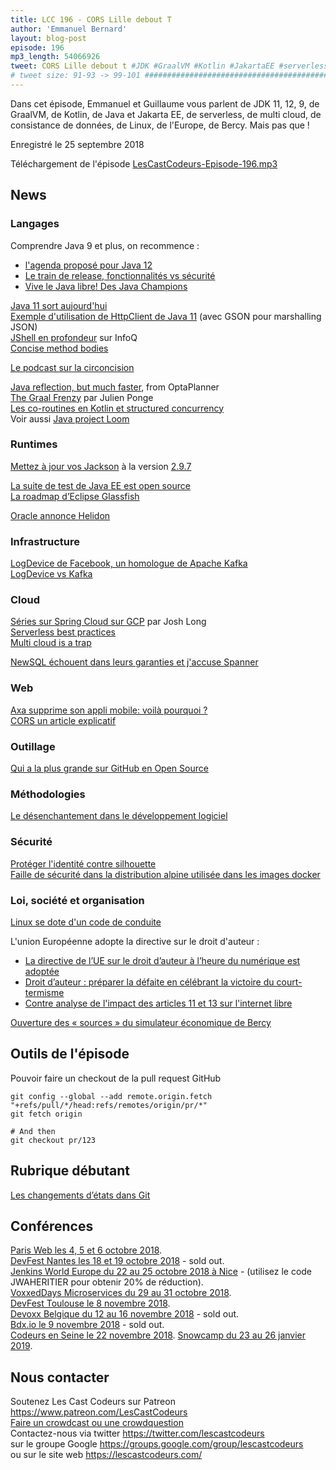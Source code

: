 ```yaml
---
title: LCC 196 - CORS Lille debout T
author: 'Emmanuel Bernard'
layout: blog-post
episode: 196
mp3_length: 54066926
tweet: CORS Lille debout t #JDK #GraalVM #Kotlin #JakartaEE #serverless
# tweet size: 91-93 -> 99-101 #######################################################################
---
```

Dans cet épisode, Emmanuel et Guillaume vous parlent de JDK 11, 12, 9, de GraalVM, de Kotlin, de Java et Jakarta EE, de serverless, de multi cloud, de consistance de données, de Linux, de l'Europe, de Bercy. Mais pas que !

Enregistré le 25 septembre 2018

Téléchargement de l'épisode [LesCastCodeurs-Episode-196.mp3](https://traffic.libsyn.com/lescastcodeurs/LesCastCodeurs-Episode-196.mp3)  

## News

### Langages

Comprendre Java 9 et plus, on recommence :

* [l'agenda proposé pour Java 12](http://mail.openjdk.java.net/pipermail/jdk-dev/2018-September/001923.html)  
* [Le train de release, fonctionnalités vs sécurité](https://blog.joda.org/2018/09/java-release-chains-features-and-security.html)
* [Vive le Java libre! Des Java Champions](https://docs.google.com/document/d/1nFGazvrCvHMZJgFstlbzoHjpAVwv5DEdnaBr_5pKuHo/edit)  

[Java 11 sort aujourd'hui](http://openjdk.java.net/projects/jdk/11/)  
[Exemple d'utilisation de HttpClient de Java 11](https://kousenit.org/2018/09/22/java-11-httpclient-gson-gradle-and-modularization/) (avec GSON pour marshalling JSON)  
[JShell en profondeur](https://www.infoq.com/articles/jshell-java-repl) sur InfoQ  
[Concise method bodies](http://openjdk.java.net/jeps/8209434)  

[Le podcast sur la circoncision](https://www.stuffyoushouldknow.com/podcasts/sysk-selects-how-circumcision-works.htm)  

[Java reflection, but much faster](https://www.optaplanner.org/blog/2018/01/09/JavaReflectionButMuchFaster.html), from OptaPlanner  
[The Graal Frenzy](https://medium.com/@jponge/the-graalvm-frenzy-f54257f5932c) par Julien Ponge  
[Les co-routines en Kotlin et structured concurrency](https://medium.com/@elizarov/structured-concurrency-722d765aa952)  
Voir aussi [Java project Loom](http://cr.openjdk.java.net/~rpressler/loom/Loom-Proposal.html)  

### Runtimes

[Mettez à jour vos Jackson](https://github.com/FasterXML/jackson-databind/issues/2097) à la version [2.9.7](https://github.com/FasterXML/jackson/wiki/Jackson-Release-2.9.7)  

[La suite de test de Java EE est open source](https://github.com/eclipse-ee4j/jakartaee-tck)  
[La roadmap d’Eclipse Glassfish](https://www.agilejava.eu/2018/09/13/eclipse-glassfish-release-plan/)  

[Oracle annonce Helidon](https://medium.com/@dkornilov/helidon-takes-flight-fb7e9e390e9c)  

### Infrastructure

[LogDevice de Facebook, un homologue de Apache Kafka](https://logdevice.io/blog/2018/09/12/open-sourcing-announcement.html)  
[LogDevice vs Kafka](https://news.ycombinator.com/item?id=17975060)  

### Cloud

[Séries sur Spring Cloud sur GCP](http://glaforge.appspot.com/article/nice-series-on-spring-cloud-integration-for-google-cloud-platform) par Josh Long  
[Serverless best practices](https://medium.com/@PaulDJohnston/serverless-best-practices-b3c97d551535)  
[Multi cloud is a trap](https://bravenewgeek.com/multi-cloud-is-a-trap/)  

[NewSQL échouent dans leurs garanties et j'accuse Spanner](http://dbmsmusings.blogspot.com/2018/09/newsql-database-systems-are-failing-to.html)  

### Web

[Axa supprime son appli mobile: voilà pourquoi ?](https://www.journaldunet.com/economie/finance/1211319-pourquoi-axa-france-a-supprime-son-application-mobile/)  
[CORS un article explicatif](https://frontendian.co/fr_FR/cors)  

### Outillage

[Qui a la plus grande sur GitHub en Open Source](https://www.techrepublic.com/article/who-contributes-most-to-open-source-the-answers-will-definitely-surprise-you/)  

### Méthodologies

[Le désenchantement dans le développement logiciel](http://tonsky.me/blog/disenchantment/)  

### Sécurité

[Protéger l'identité contre silhouette](https://blog.twitter.com/engineering/en_us/topics/insights/2018/twitter_silhouette.html)  
[Faille de sécurité dans la distribution alpine utilisée dans les images docker](https://justi.cz/security/2018/09/13/alpine-apk-rce.html)  

### Loi, société et organisation

[Linux se dote d'un code de conduite](https://lkml.org/lkml/2018/9/16/167)

L'union Européenne adopte la directive sur le droit d'auteur :

* [La directive de l’UE sur le droit d’auteur à l’heure du numérique est adoptée](https://www.lemonde.fr/pixels/article/2018/09/12/le-parlement-europeen-adopte-la-directive-sur-le-droit-d-auteur-a-l-heure-du-numerique_5354024_4408996.html?utm_campaign=Lehuit&utm_medium=Social&utm_source=Twitter)  
* [Droit d’auteur : préparer la défaite en célébrant la victoire du court-termisme](https://www.champeau.info/blog/2018/09/12/droit-dauteur-preparer-la-defaite-en-celebrant-la-victoire-du-court-termisme/)  
* [Contre analyse de l'impact des articles 11 et 13 sur l'internet libre](https://www.laquadrature.net/fr/directive_auteur_calimaq)  

[Ouverture des « sources » du simulateur économique de Bercy](https://www.nextinpact.com/news/107001-sous-pression-bercy-ouvre-codes-sources-modeles-mesange-opale-et-saphir.htm)

## Outils de l'épisode

Pouvoir faire un checkout de la pull request GitHub

    git config --global --add remote.origin.fetch "+refs/pull/*/head:refs/remotes/origin/pr/*"
    git fetch origin
    
    # And then
    git checkout pr/123

## Rubrique débutant

[Les changements d’états dans Git](https://ndpsoftware.com/git-cheatsheet.html#loc=workspace)  

## Conférences

[Paris Web les 4, 5 et 6 octobre 2018](https://www.paris-web.fr/).  
[DevFest Nantes les 18 et 19 octobre 2018](https://devfest.gdgnantes.com/) - sold out.  
[Jenkins World Europe du 22 au 25 octobre 2018 à Nice](https://www.cloudbees.com/jenkinsworld/home) - (utilisez le code JWAHERITIER pour obtenir 20% de réduction).  
[VoxxedDays Microservices du 29 au 31 octobre 2018](https://voxxeddays.com/microservices/).  
[DevFest Toulouse le 8 novembre 2018](https://devfesttoulouse.fr/).  
[Devoxx Belgique du 12 au 16 novembre 2018](https://devoxx.be/) - sold out.  
[Bdx.io le 9 novembre 2018](https://www.bdx.io/#/home) - sold out.  
[Codeurs en Seine le 22 novembre 2018](http://www.codeursenseine.com/2018/).
[Snowcamp du 23 au 26 janvier 2019](https://snowcamp.io/fr/).  

## Nous contacter

Soutenez Les Cast Codeurs sur Patreon <https://www.patreon.com/LesCastCodeurs>  
[Faire un crowdcast ou une crowdquestion](https://lescastcodeurs.com/crowdcasting/)  
Contactez-nous via twitter <https://twitter.com/lescastcodeurs>  
sur le groupe Google <https://groups.google.com/group/lescastcodeurs>  
ou sur le site web <https://lescastcodeurs.com/>
